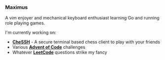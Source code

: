 ### Maximus

A vim enjoyer and mechanical keyboard enthusiast learning Go and running role playing games.

I'm currently working on:
- **[CheSSH](https://github.com/KupaJablek/CheSSH)** - A secure terminal based chess client to play with your friends
- Various **[Advent of Code](https://github.com/KupaJablek/advent_of_code)** challenges
- Whatever **[LeetCode](https://leetcode.com/KupaJablek/)** questions strike my fancy

<!--
**KupaJablek/KupaJablek** is a ✨ _special_ ✨ repository because its `README.md` (this file) appears on your GitHub profile.

Here are some ideas to get you started:

- 🔭 I’m currently working on ...
- 🌱 I’m currently learning ...
- 👯 I’m looking to collaborate on ...
- 🤔 I’m looking for help with ...
- 💬 Ask me about ...
- 📫 How to reach me: ...
- 😄 Pronouns: ...
- ⚡ Fun fact: ...
-->
